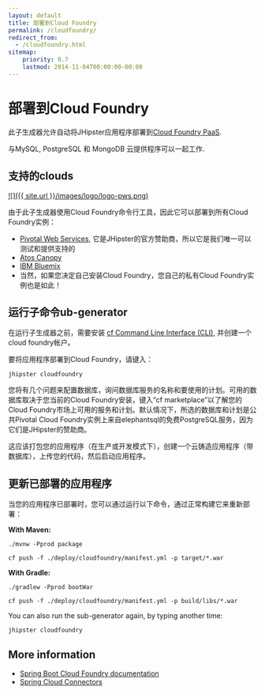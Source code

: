 ```yaml
---
layout: default
title: 部署到Cloud Foundry
permalink: /cloudfoundry/
redirect_from:
  - /cloudfoundry.html
sitemap:
    priority: 0.7
    lastmod: 2014-11-04T00:00:00-00:00
---
```


# 部署到Cloud Foundry

此子生成器允许自动将JHipster应用程序部署到[Cloud Foundry PaaS](http://cloudfoundry.org/).

与MySQL, PostgreSQL 和 MongoDB 云提供程序可以一起工作.

## 支持的clouds

[![]({{ site.url }}/images/logo/logo-pws.png)](http://run.pivotal.io/)

由于此子生成器使用Cloud Foundry命令行工具，因此它可以部署到所有Cloud Foundry实例：

*   [Pivotal Web Services](http://run.pivotal.io/), 它是JHipster的官方赞助商，所以它是我们唯一可以测试和提供支持的
*   [Atos Canopy](https://canopy-cloud.com/)
*   [IBM Bluemix](https://console.ng.bluemix.net/)
*   当然，如果您决定自己安装Cloud Foundry，您自己的私有Cloud Foundry实例也是如此！

## 运行子命令ub-generator

在运行子生成器之前，需要安装 [cf Command Line Interface (CLI)](http://docs.cloudfoundry.org/devguide/installcf/), 并创建一个cloud foundry帐户。

要将应用程序部署到Cloud Foundry，请键入：

`jhipster cloudfoundry`

您将有几个问题来配置数据库，询问数据库服务的名称和要使用的计划。可用的数据库取决于您当前的Cloud Foundry安装，键入“cf marketplace”以了解您的Cloud Foundry市场上可用的服务和计划。默认情况下，所选的数据库和计划是公共Pivotal Cloud Foundry实例上来自elephantsql的免费PostgreSQL服务，因为它们是JHipster的赞助商。

这应该打包您的应用程序（在生产或开发模式下），创建一个云铸造应用程序（带数据库），上传您的代码，然后启动应用程序。

## 更新已部署的应用程序

当您的应用程序已部署时，您可以通过运行以下命令，通过正常构建它来重新部署：

**With Maven:**

`./mvnw -Pprod package`

`cf push -f ./deploy/cloudfoundry/manifest.yml -p target/*.war`

**With Gradle:**

`./gradlew -Pprod bootWar`

`cf push -f ./deploy/cloudfoundry/manifest.yml -p build/libs/*.war`

You can also run the sub-generator again, by typing another time:

`jhipster cloudfoundry`

## More information

*   [Spring Boot Cloud Foundry documentation](http://docs.spring.io/spring-boot/docs/current/reference/html/cloud-deployment.html)
*   [Spring Cloud Connectors](http://cloud.spring.io/spring-cloud-connectors/)

